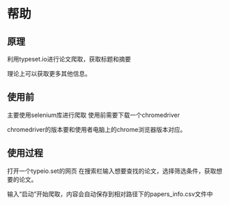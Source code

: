 # 帮助
## 原理
利用typeset.io进行论文爬取，获取标题和摘要

理论上可以获取更多其他信息。
## 使用前
主要使用selenium库进行爬取
使用前需要下载一个chromedriver

chromedriver的版本要和使用者电脑上的chrome浏览器版本对应。
## 使用过程
打开一个typeio.set的网页
在搜索栏输入想要查找的论文，选择筛选条件，获取想要的论文。

输入“启动”开始爬取，内容会自动保存到相对路径下的papers_info.csv文件中